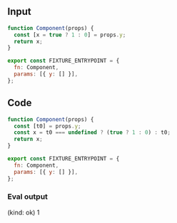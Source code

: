 
## Input

```javascript
function Component(props) {
  const [x = true ? 1 : 0] = props.y;
  return x;
}

export const FIXTURE_ENTRYPOINT = {
  fn: Component,
  params: [{ y: [] }],
};

```

## Code

```javascript
function Component(props) {
  const [t0] = props.y;
  const x = t0 === undefined ? (true ? 1 : 0) : t0;
  return x;
}

export const FIXTURE_ENTRYPOINT = {
  fn: Component,
  params: [{ y: [] }],
};

```
      
### Eval output
(kind: ok) 1